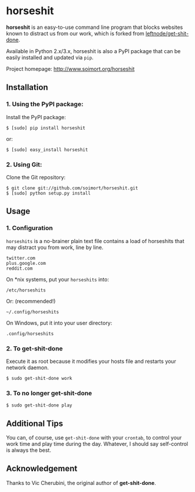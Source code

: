 # horseshit

__horseshit__ is an easy-to-use command line program that blocks websites known to distract us from our work, which is forked from [leftnode/get-shit-done](https://github.com/leftnode/get-shit-done).

Available in Python 2.x/3.x, horseshit is also a PyPI package that can be easily installed and updated via `pip`.

Project homepage: <http://www.soimort.org/horseshit>

## Installation

### 1. Using the PyPI package:

Install the PyPI package:

    $ [sudo] pip install horseshit

or:

    $ [sudo] easy_install horseshit

### 2. Using Git:

Clone the Git repository:

    $ git clone git://github.com/soimort/horseshit.git
    $ [sudo] python setup.py install

## Usage

### 1. Configuration

`horseshits` is a no-brainer plain text file contains a load of horseshits that may distract you from work, line by line.

    twitter.com
    plus.google.com
    reddit.com

On *nix systems, put your `horseshits` into:

    /etc/horseshits

Or: (recommended!)

    ~/.config/horseshits

On Windows, put it into your user directory:

    .config/horseshits

### 2. To get-shit-done

Execute it as root because it modifies your hosts file and restarts your network daemon.

    $ sudo get-shit-done work

### 3. To no longer get-shit-done

    $ sudo get-shit-done play

## Additional Tips

You can, of course, use `get-shit-done` with your `crontab`, to control your work time and play time during the day. Whatever, I should say self-control is always the best.



## Acknowledgement

Thanks to Vic Cherubini, the original author of __get-shit-done__.
